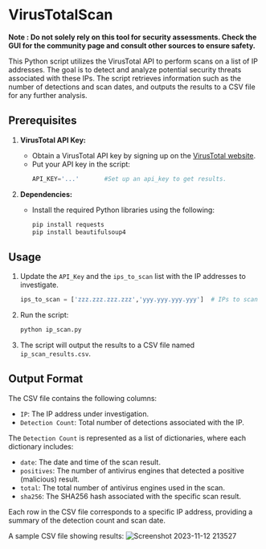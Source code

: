 # VirusTotalScan

**Note : Do not solely rely on this tool for security assessments. Check the GUI for the community page and consult other sources to ensure safety.**

This Python script utilizes the VirusTotal API to perform scans on a list of IP addresses. The goal is to detect and analyze potential security threats associated with these IPs. The script retrieves information such as the number of detections and scan dates, and outputs the results to a CSV file for any further analysis.

## Prerequisites

1. **VirusTotal API Key:**
   - Obtain a VirusTotal API key by signing up on the [VirusTotal website](https://www.virustotal.com/).
   - Put your API key in the script:
        ```python
        API_KEY='...'		#Set up an api_key to get results.

        ``` 

2. **Dependencies:**
   - Install the required Python libraries using the following:
     ```bash
     pip install requests
     pip install beautifulsoup4
     ```

## Usage

1. Update the `API_Key` and the `ips_to_scan` list with the IP addresses to investigate.
   ```python
   ips_to_scan = ['zzz.zzz.zzz.zzz','yyy.yyy.yyy.yyy'] 	# IPs to scan 
   ```

3. Run the script:
    ```bash
    python ip_scan.py
    ```

4. The script will output the results to a CSV file named `ip_scan_results.csv`.

## Output Format

The CSV file contains the following columns:

- `IP`: The IP address under investigation.
- `Detection Count`: Total number of detections associated with the IP.

The `Detection Count` is represented as a list of dictionaries, where each dictionary includes:
- `date`: The date and time of the scan result.
- `positives`: The number of antivirus engines that detected a positive (malicious) result.
- `total`: The total number of antivirus engines used in the scan.
- `sha256`: The SHA256 hash associated with the specific scan result.

Each row in the CSV file corresponds to a specific IP address, providing a summary of the detection count and scan date.

A sample CSV file showing results:
![Screenshot 2023-11-12 213527](https://github.com/cs-vansh/VirusTotalScan/assets/104628209/fc03b942-8754-4048-b1bf-8b1c34e93594)

